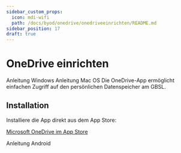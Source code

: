 ```yaml
---
sidebar_custom_props:
  icon: mdi-wifi
  path: /docs/byod/onedrive/onedriveeinrichten/README.md
sidebar_position: 17
draft: true
---
```


# OneDrive einrichten

<Tabs>
  <TabItem value="win" label="Windows">
    Anleitung Windows
  </TabItem>
  <TabItem value="osx" label="Mac OS">
    Anleitung Mac OS
  </TabItem>
  <TabItem value="ios" label="iOS">
Die OneDrive-App ermöglicht einfachen Zugriff auf den persönlichen Datenspeicher am GBSL.

## Installation

Installiere die App direkt aus dem App Store:

[Microsoft OneDrive im App Store](https://apps.apple.com/us/app/microsoft-onedrive/id477537958)



  </TabItem>
  <TabItem value="android" label="Android">
    Anleitung Android
  </TabItem>
</Tabs>
